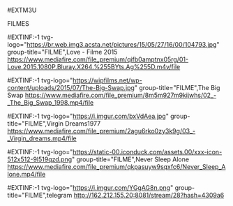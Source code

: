#EXTM3U


FILMES


#EXTINF:-1 tvg-logo="https://br.web.img3.acsta.net/pictures/15/05/27/16/00/104793.jpg" group-title="FILME",Love - Filme 2015
https://www.mediafire.com/file_premium/qifb0amptnx05rg/01-Love.2015.1080P.Bluray.X264.%255BYts.Ag%255D.m4v/file

#EXTINF:-1 tvg-logo="https://wipfilms.net/wp-content/uploads/2015/07/The-Big-Swap.jpg" group-title="FILME",The Big Swap
https://www.mediafire.com/file_premium/8m5m927m9kijwhs/02_-_The_Big_Swap_1998.mp4/file

#EXTINF:-1 tvg-logo="https://i.imgur.com/bxVdAea.jpg" group-title="FILME",Virgin Dreams1977
https://www.mediafire.com/file_premium/2agu6rko0zy3k9g/03_-_Virgin_dreams.mp4/file

#EXTINF:-1 tvg-logo="https://static-00.iconduck.com/assets.00/xxx-icon-512x512-9l519qzd.png" group-title="FILME",Never Sleep Alone
https://www.mediafire.com/file_premium/qkpasuyw9sqxfc6/Never_Sleep_Alone.mp4/file


#EXTINF:-1 tvg-logo="https://i.imgur.com/YGgAG8n.png" group-title="FILME",telegram
http://162.212.155.20:8081/stream/28?hash=4309a6








